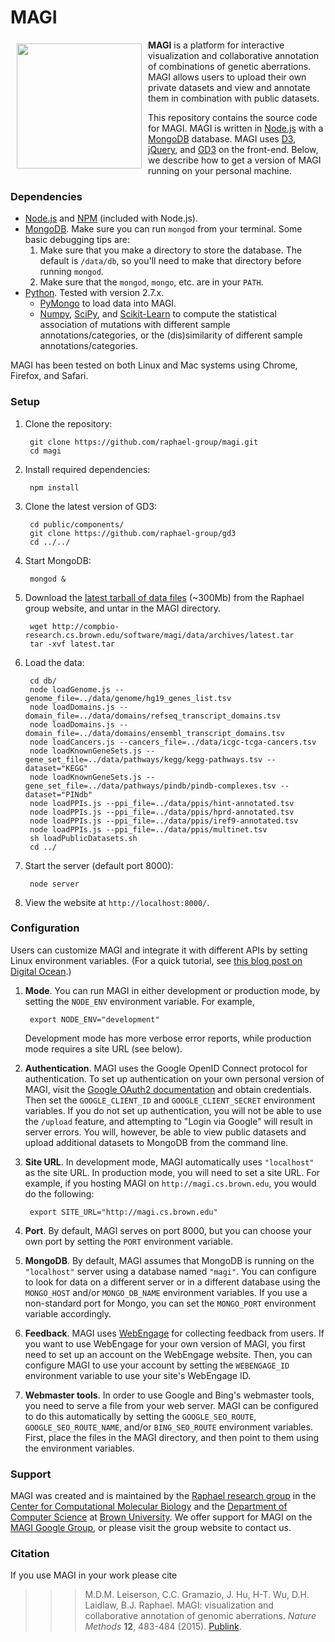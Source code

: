# MAGI

<a href="http://magi.cs.brown.edu"><img src="http://magi.cs.brown.edu/img/magiTitle.svg" width="200px" align="left" hspace="10" vspace="6"></a>

**MAGI** is a platform for interactive visualization and collaborative annotation of combinations of genetic aberrations. MAGI allows users to upload their own private datasets and view and annotate them in combination with public datasets.

This repository contains the source code for MAGI. MAGI is written in [Node.js](http://nodejs.org/) with a [MongoDB](http://docs.mongodb.org/manual/tutorial/install-mongodb-on-os-x/) database. MAGI uses [D3](http://d3js.org/), [jQuery](http://jquery.com/), and [GD3](github.com/raphael-group/gd3) on the front-end. Below, we describe how to get a version of MAGI running on your personal machine.

### Dependencies ###

* [Node.js](http://nodejs.org/) and [NPM](https://www.npmjs.org/) (included with Node.js).
* [MongoDB](http://docs.mongodb.org/manual/tutorial/install-mongodb-on-os-x/). Make sure you can run `mongod` from your terminal. Some basic debugging tips are:
   1. Make sure that you make a directory to store the database. The default is `/data/db`,
      so you'll need to make that directory before running `mongod`.
   2. Make sure that the `mongod`, `mongo`, etc. are in your `PATH`.
* [Python](https://www.python.org/). Tested with version 2.7.x.
    * [PyMongo](https://api.mongodb.org/python/current/installation.html) to load data into MAGI.
    * [Numpy](http://www.numpy.org/), [SciPy](http://scikit-learn.org/stable/), and [Scikit-Learn](http://www.scipy.org/) to compute the statistical association of mutations with different sample annotations/categories, or the (dis)similarity of different sample annotations/categories.

MAGI has been tested on both Linux and Mac systems using Chrome, Firefox, and Safari.

### Setup ###

1. Clone the repository:

        git clone https://github.com/raphael-group/magi.git
        cd magi

2. Install required dependencies:

        npm install

3. Clone the latest version of GD3:

        cd public/components/
        git clone https://github.com/raphael-group/gd3
        cd ../../

4. Start MongoDB:

        mongod &

5. Download the [latest tarball of data files](http://compbio-research.cs.brown.edu/software/magi/data/archives/latest.tar) (~300Mb) from the Raphael group website, and untar in the MAGI directory.

        wget http://compbio-research.cs.brown.edu/software/magi/data/archives/latest.tar
        tar -xvf latest.tar

6. Load the data:

        cd db/
        node loadGenome.js --genome_file=../data/genome/hg19_genes_list.tsv
        node loadDomains.js --domain_file=../data/domains/refseq_transcript_domains.tsv
        node loadDomains.js --domain_file=../data/domains/ensembl_transcript_domains.tsv
        node loadCancers.js --cancers_file=../data/icgc-tcga-cancers.tsv
        node loadKnownGeneSets.js --gene_set_file=../data/pathways/kegg/kegg-pathways.tsv --dataset="KEGG"
        node loadKnownGeneSets.js --gene_set_file=../data/pathways/pindb/pindb-complexes.tsv --dataset="PINdb"
        node loadPPIs.js --ppi_file=../data/ppis/hint-annotated.tsv
        node loadPPIs.js --ppi_file=../data/ppis/hprd-annotated.tsv 
        node loadPPIs.js --ppi_file=../data/ppis/iref9-annotated.tsv
        node loadPPIs.js --ppi_file=../data/ppis/multinet.tsv
        sh loadPublicDatasets.sh
        cd ../

7. Start the server (default port 8000):

        node server

8. View the website at `http://localhost:8000/`.

### Configuration ###

Users can customize MAGI and integrate it with different APIs by setting Linux environment variables. (For a quick tutorial, see [this blog post on Digital Ocean](https://www.digitalocean.com/community/tutorials/how-to-read-and-set-environmental-and-shell-variables-on-a-linux-vps).)

1. **Mode**. You can run MAGI in either development or production mode, by setting the `NODE_ENV` environment variable. For example,

        export NODE_ENV="development"
   Development mode has more verbose error reports, while production mode requires a site URL (see below).

2. **Authentication**. MAGI uses the Google OpenID Connect protocol for authentication. To set up authentication on your own personal version of MAGI, visit the [Google OAuth2 documentation](https://developers.google.com/accounts/docs/OAuth2) and obtain credentials. Then set the `GOOGLE_CLIENT_ID` and `GOOGLE_CLIENT_SECRET` environment variables. If you do not set up authentication, you will not be able to use the `/upload` feature, and attempting to "Login via Google" will result in server errors. You will, however, be able to view public datasets and upload additional datasets to MongoDB from the command line.
3. **Site URL**. In development mode, MAGI automatically uses `"localhost"` as the site URL. In production mode, you will need to set a site URL. For example, if you hosting MAGI on `http://magi.cs.brown.edu`, you would do the following:

        export SITE_URL="http://magi.cs.brown.edu"

4. **Port**. By default, MAGI serves on port 8000, but you can choose your own port by setting the `PORT` environment variable.
5. **MongoDB**. By default, MAGI assumes that MongoDB is running on the `"localhost"` server using a database named `"magi"`. You can configure to look for data on a different server or in a different database using the `MONGO_HOST` and/or `MONGO_DB_NAME` environment variables.  If you use a non-standard port for Mongo, you can set the `MONGO_PORT` environment variable accordingly. 
6. **Feedback**. MAGI uses [WebEngage](https://webengage.com/) for collecting feedback from users. If you want to use WebEngage for your own version of MAGI, you first need to set up an account on the WebEngage website. Then, you can configure MAGI to use your account by setting the `WEBENGAGE_ID` environment variable to use your site's WebEngage ID.
7. **Webmaster tools**. In order to use Google and Bing's webmaster tools, you need to serve a file from your web server. MAGI can be configured to do this automatically by setting the `GOOGLE_SEO_ROUTE`, `GOOGLE_SEO_ROUTE_NAME`, and/or `BING_SEO_ROUTE` environment variables. First, place the files in the MAGI directory, and then point to them using the environment variables.

### Support ###

MAGI was created and is maintained by the [Raphael research group](http://compbio.cs.brown.edu) in the [Center for Computational Molecular Biology](http://brown.edu/ccmb) and the [Department of Computer Science](http://cs.brown.edu) at [Brown University](http://brown.edu). We offer support for MAGI on the [MAGI Google Group](https://groups.google.com/forum/#!forum/magi-app), or please visit the group website to contact us.

### Citation ###

If you use MAGI in your work please cite

>>> M.D.M. Leiserson, C.C. Gramazio, J. Hu, H-T. Wu, D.H. Laidlaw, B.J. Raphael. MAGI: visualization and collaborative annotation of genomic aberrations. *Nature Methods* **12**, 483-484 (2015). [Publink](http://www.nature.com/nmeth/journal/v12/n6/full/nmeth.3412.html).
